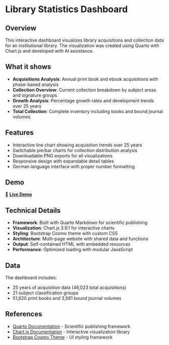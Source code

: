 # Library Statistics Dashboard

## Overview

This interactive dashboard visualizes library acquisitions and collection data for an institutional library. The visualization was created using Quarto with Chart.js and developed with AI assistance.

## What it shows

- **Acquisitions Analysis**: Annual print book and ebook acquisitions with phase-based analysis
- **Collection Overview**: Current collection breakdown by subject areas and signature groups  
- **Growth Analysis**: Percentage growth rates and development trends over 25 years
- **Total Collection**: Complete inventory including books and bound journal volumes

## Features

- Interactive line chart showing acquisition trends over 25 years
- Switchable pie/bar charts for collection distribution analysis
- Downloadable PNG exports for all visualizations
- Responsive design with expandable detail tables
- German language interface with proper number formatting

## Demo

🔗 **[Live Demo](https://thomasgerdes.github.io/library-statistics/)**

## Technical Details

- **Framework**: Built with Quarto Markdown for scientific publishing
- **Visualization**: Chart.js 3.9.1 for interactive charts
- **Styling**: Bootstrap Cosmo theme with custom CSS
- **Architecture**: Multi-page website with shared data and functions
- **Output**: Self-contained HTML with embedded resources
- **Performance**: Optimized loading with modular JavaScript

## Data

The dashboard includes:
- 25 years of acquisition data (46,023 total acquisitions)
- 21 subject classification groups
- 51,820 print books and 3,561 bound journal volumes

## References

- [Quarto Documentation](https://quarto.org/) - Scientific publishing framework
- [Chart.js Documentation](https://www.chartjs.org/docs/) - Interactive visualization library
- [Bootstrap Cosmo Theme](https://bootswatch.com/cosmo/) - UI styling framework
